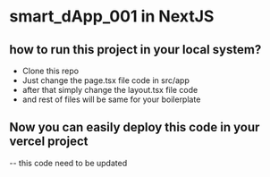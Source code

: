 # smart_dApp_001 in NextJS

## how to run this project in your local system?
- Clone this repo
- Just change the page.tsx file code in src/app
- after that simply change the layout.tsx file code
- and rest of files will be same for your boilerplate

## Now you can easily deploy this code in your vercel project
-- this code need to be updated
